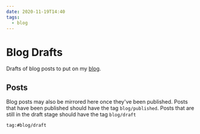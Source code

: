 ```yaml
---
date: 2020-11-19T14:40
tags:
  - blog
---
```


# Blog Drafts

Drafts of blog posts to put on my [blog](https://packetlost.dev).

## Posts

Blog posts may also be mirrored here once they've been published. Posts that
have been published should have the tag `blog/published`. Posts that are still
in the draft stage should have the tag `blog/draft`

```query
tag:#blog/draft
```
